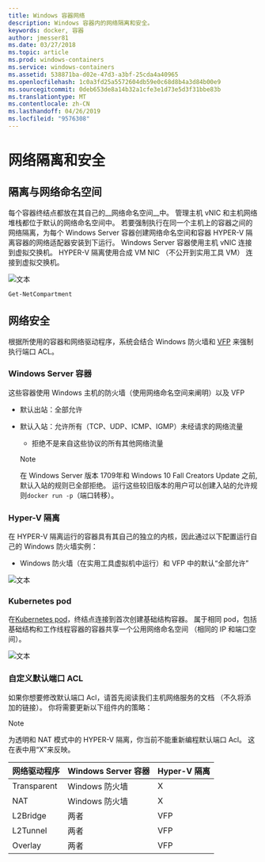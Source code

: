 ```yaml
---
title: Windows 容器网络
description: Windows 容器内的网络隔离和安全。
keywords: docker, 容器
author: jmesser81
ms.date: 03/27/2018
ms.topic: article
ms.prod: windows-containers
ms.service: windows-containers
ms.assetid: 538871ba-d02e-47d3-a3bf-25cda4a40965
ms.openlocfilehash: 1c0a3fd25a5572604db59e0c68d8b4a3d84b00e9
ms.sourcegitcommit: 0deb653de8a14b32a1cfe3e1d73e5d3f31bbe83b
ms.translationtype: MT
ms.contentlocale: zh-CN
ms.lasthandoff: 04/26/2019
ms.locfileid: "9576308"
---
```

# <a name="network-isolation-and-security"></a>网络隔离和安全

## <a name="isolation-with-network-namespaces"></a>隔离与网络命名空间

每个容器终结点都放在其自己的__网络命名空间__中。 管理主机 vNIC 和主机网络堆栈都位于默认的网络命名空间中。 若要强制执行在同一个主机上的容器之间的网络隔离，为每个 Windows Server 容器创建网络命名空间和容器 HYPER-V 隔离容器的网络适配器安装到下运行。 Windows Server 容器使用主机 vNIC 连接到虚拟交换机。 HYPER-V 隔离使用合成 VM NIC （不公开到实用工具 VM） 连接到虚拟交换机。

![文本](media/network-compartment-visual.png)

```powershell
Get-NetCompartment
```

## <a name="network-security"></a>网络安全

根据所使用的容器和网络驱动程序，系统会结合 Windows 防火墙和 [VFP](https://www.microsoft.com/en-us/research/project/azure-virtual-filtering-platform/) 来强制执行端口 ACL。

### <a name="windows-server-containers"></a>Windows Server 容器

这些容器使用 Windows 主机的防火墙（使用网络命名空间来阐明）以及 VFP

* 默认出站：全部允许
* 默认入站：允许所有（TCP、UDP、ICMP、IGMP）未经请求的网络流量
  * 拒绝不是来自这些协议的所有其他网络流量

  >[!NOTE]
  >在 Windows Server 版本 1709年和 Windows 10 Fall Creators Update 之前, 默认入站的规则已全部拒绝。 运行这些较旧版本的用户可以创建入站的允许规则``docker run -p``（端口转移）。

### <a name="hyper-v-isolation"></a>Hyper-V 隔离

在 HYPER-V 隔离运行的容器具有其自己的独立的内核，因此通过以下配置运行自己的 Windows 防火墙实例：

* Windows 防火墙（在实用工具虚拟机中运行）和 VFP 中的默认“全部允许”

![文本](media/windows-firewall-containers.png)

### <a name="kubernetes-pods"></a>Kubernetes pod

在[Kubernetes pod](https://kubernetes.io/docs/concepts/workloads/pods/pod/)，终结点连接到首次创建基础结构容器。 属于相同 pod，包括基础结构和工作线程容器的容器共享一个公用网络命名空间 （相同的 IP 和端口空间）。

![文本](media/pod-network-compartment.png)

### <a name="customizing-default-port-acls"></a>自定义默认端口 ACL

如果你想要修改默认端口 Acl，请首先阅读我们主机网络服务的文档 （不久将添加的链接）。 你将需要更新以下组件内的策略：

>[!NOTE]
>为透明和 NAT 模式中的 HYPER-V 隔离，你当前不能重新编程默认端口 Acl。 这在表中用“X”来反映。

| 网络驱动程序 | Windows Server 容器 | Hyper-V 隔离  |
| -------------- |-------------------------- | ------------------- |
| Transparent | Windows 防火墙 | X |
| NAT | Windows 防火墙 | X |
| L2Bridge | 两者 | VFP |
| L2Tunnel | 两者 | VFP |
| Overlay  | 两者 | VFP |